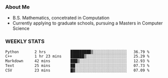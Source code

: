 ### About Me

- B.S. Mathematics, concetrated in Computation
- Currently applying to graduate schools, pursuing a Masters in Computer Science


### WEEKLY STATS
<!--START_SECTION:waka-->

```txt
Python       2 hrs           █████████▒░░░░░░░░░░░░░░░   36.79 %
C++          1 hr 23 mins    ██████▒░░░░░░░░░░░░░░░░░░   25.29 %
Markdown     42 mins         ███▒░░░░░░░░░░░░░░░░░░░░░   12.93 %
Text         25 mins         ██░░░░░░░░░░░░░░░░░░░░░░░   07.73 %
CSV          23 mins         █▓░░░░░░░░░░░░░░░░░░░░░░░   07.09 %
```

<!--END_SECTION:waka-->
